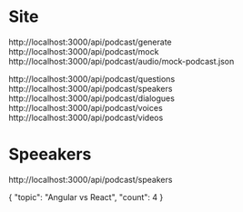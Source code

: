 
# Site

http://localhost:3000/api/podcast/generate
http://localhost:3000/api/podcast/mock
http://localhost:3000/api/podcast/audio/mock-podcast.json

http://localhost:3000/api/podcast/questions
http://localhost:3000/api/podcast/speakers
http://localhost:3000/api/podcast/dialogues
http://localhost:3000/api/podcast/voices
http://localhost:3000/api/podcast/videos   


# Speeakers
  http://localhost:3000/api/podcast/speakers

  {
    "topic": "Angular vs React",
    "count": 4
  }